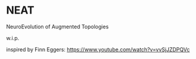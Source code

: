 # NEAT
NeuroEvolution of Augmented Topologies

w.i.p.

inspired by Finn Eggers: https://www.youtube.com/watch?v=vvSjJZDPQVc
